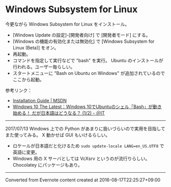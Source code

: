 # Windows Subsystem for Linux
今更ながら Windows Subsystem for Linux をインストール。
- [Windows Update の設定]-[開発者向け] で [開発者モード] にする。
- [Windows の機能の有効化または無効化] で [Windows Subsystem for Linux (Beta)] をオン。
- 再起動。
- コマンドを指定して実行などで "bash" を実行。
Ubuntu のインストールが行われる。ユーザー毎らしい。
- スタートメニューに "Bash on Ubuntu on Windows" が追加されているのでここから起動。

参考リンク：
- [Installation Guide | MSDN](https://msdn.microsoft.com/ja-jp/commandline/wsl/install_guide)
- [Windows 10 The Latest：Windows 10でUbuntuのシェル「Bash」が動き始める！ だが日本語はどうなる？ (1/2) - ＠IT](http://www.atmarkit.co.jp/ait/articles/1604/11/news031.html)

---

2017/07/13
Windows 上での Python があまりに扱いづらいので実用を目指してまた使ってみる。
X 動かせば GUI もいけるらしい。
- ロケールが日本語だと化けるため `sudo update-locale LANG=en_US.UTF8` で英語に変更。
- Windows 用の X サーバとしては VcXsrv というのが流行りらしい。Chocolatey にパッケージもあり。

------------------------------------------------------------------------

Converted from Evernote content created at 2016-08-17T22:25:27+09:00